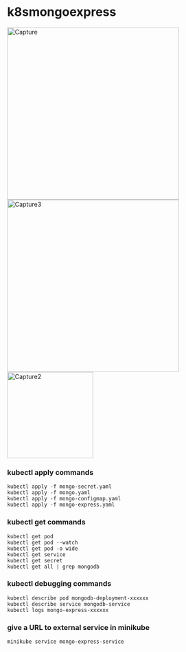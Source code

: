 # k8smongoexpress
<p>

  <img width="400" alt="Capture" src="https://github.com/FrancisNtahimpera/k8smongoexpress/assets/27433619/b3be6acd-3e33-4f53-bb39-e8e15e765e56">
  <img width="400" alt="Capture3" src="https://github.com/FrancisNtahimpera/k8smongoexpress/assets/27433619/154ab230-4083-4ec0-8b7d-b5dbf5ca3922">
<img width="200" alt="Capture2" src="https://github.com/FrancisNtahimpera/k8smongoexpress/assets/27433619/53529cb8-5358-4fa0-bdfe-b720074caef3">

</p>


### kubectl apply commands
    
    kubectl apply -f mongo-secret.yaml
    kubectl apply -f mongo.yaml
    kubectl apply -f mongo-configmap.yaml 
    kubectl apply -f mongo-express.yaml

### kubectl get commands

    kubectl get pod
    kubectl get pod --watch
    kubectl get pod -o wide
    kubectl get service
    kubectl get secret
    kubectl get all | grep mongodb

### kubectl debugging commands

    kubectl describe pod mongodb-deployment-xxxxxx
    kubectl describe service mongodb-service
    kubectl logs mongo-express-xxxxxx

### give a URL to external service in minikube

    minikube service mongo-express-service
